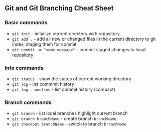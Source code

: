 ## Git and Git Branching Cheat Sheet

### Basic commands
* `git init` - initialize current directory with repository
* `git add .` - add all new or changed files in the current directory to git index, staging them for commit
* `git commit -m "some message"` - commit staged changes to local repository

### Info commands
* `git status` - show the status of current working directory
* `git log` - list commmit history
* `git log --oneline` - list commit history (compact)

### Branch commands
* `git branch` - list local branches highlight current branch
* `git branch branchName` - create branch `branchName`
* `git checkout branchName` - switch to branch `branchName`
